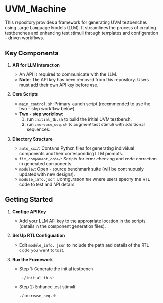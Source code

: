 # UVM_Machine  

This repository provides a framework for generating UVM testbenches using Large Language Models (LLM). It streamlines the process of creating testbenches and enhancing test stimuli through templates and configuration - driven workflows.  

## Key Components  
1. **API for LLM Interaction**  
   - An API is required to communicate with the LLM.  
   - **Note**: The API key has been removed from this repository. Users must add their own API key before use.  

2. **Core Scripts**  
   - `main_control.sh`: Primary launch script (recommended to use the two - step workflow below).  
   - **Two - step workflow**:  
     1. run `initial_tb.sh` to build the initial UVM testbench.  
     2. run `increase_seq.sh` to augment test stimuli with additional sequences.  

3. **Directory Structure**  
   - `auto_xxx/`: Contains Python files for generating individual components and their corresponding LLM prompts.  
   - `fix_component_code/`: Scripts for error checking and code correction in generated components.  
   - `module/`: Open - source benchmark suite (will be continuously updated with new designs).  
   - `module_info.json`: Configuration file where users specify the RTL code to test and API details.  

## Getting Started  
1. **Confige API Key**
    - Add your LLM API key to the appropriate location in the scripts (details in the component generation files).

2. **Set Up RTL Configuration**
    - Edit `module_info. json` to include the path and details of the RTL code you want to test.

3. **Run the Framework**
   - Step 1: Generate the initial testbench
     ```bash
      ./initial_tb.sh

   - Step 2: Enhance test stimuli
      ```bash
      ./increase_seq.sh
